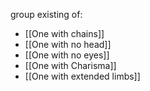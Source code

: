 group existing of:
- [[One with chains]]
- [[One with no head]]
- [[One with no eyes]]
- [[One with Charisma]]
- [[One with extended limbs]]